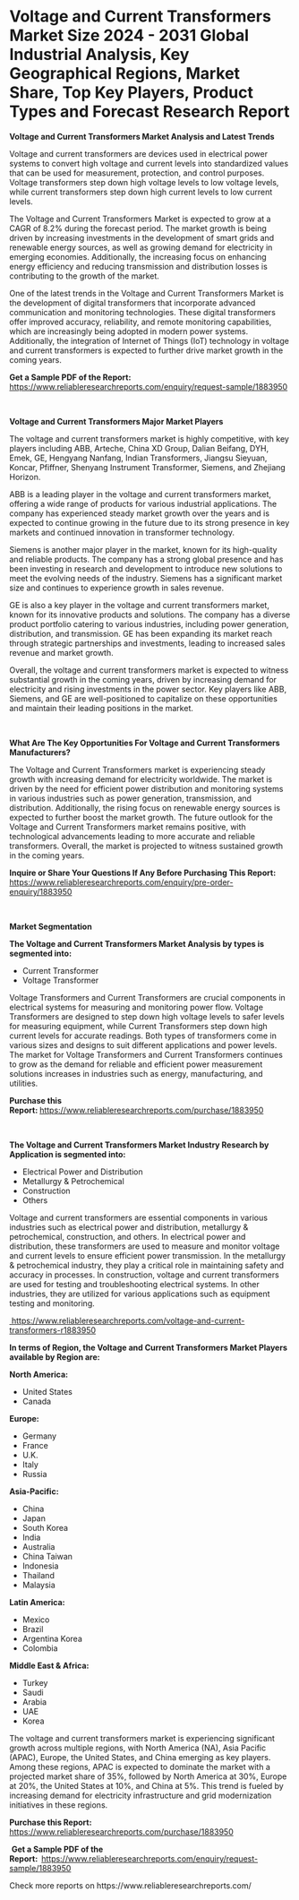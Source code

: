 <p><h1>Voltage and Current Transformers Market Size 2024 - 2031 Global Industrial Analysis, Key Geographical Regions, Market Share, Top Key Players, Product Types and Forecast Research Report</h1></p><p><strong>Voltage and Current Transformers Market Analysis and Latest Trends</strong></p>
<p><p>Voltage and current transformers are devices used in electrical power systems to convert high voltage and current levels into standardized values that can be used for measurement, protection, and control purposes. Voltage transformers step down high voltage levels to low voltage levels, while current transformers step down high current levels to low current levels.</p><p>The Voltage and Current Transformers Market is expected to grow at a CAGR of 8.2% during the forecast period. The market growth is being driven by increasing investments in the development of smart grids and renewable energy sources, as well as growing demand for electricity in emerging economies. Additionally, the increasing focus on enhancing energy efficiency and reducing transmission and distribution losses is contributing to the growth of the market.</p><p>One of the latest trends in the Voltage and Current Transformers Market is the development of digital transformers that incorporate advanced communication and monitoring technologies. These digital transformers offer improved accuracy, reliability, and remote monitoring capabilities, which are increasingly being adopted in modern power systems. Additionally, the integration of Internet of Things (IoT) technology in voltage and current transformers is expected to further drive market growth in the coming years.</p></p>
<p><strong>Get a Sample PDF of the Report:&nbsp;</strong> <a href="https://www.reliableresearchreports.com/enquiry/request-sample/1883950">https://www.reliableresearchreports.com/enquiry/request-sample/1883950</a></p>
<p>&nbsp;</p>
<p><strong>Voltage and Current Transformers Major Market Players</strong></p>
<p><p>The voltage and current transformers market is highly competitive, with key players including ABB, Arteche, China XD Group, Dalian Beifang, DYH, Emek, GE, Hengyang Nanfang, Indian Transformers, Jiangsu Sieyuan, Koncar, Pfiffner, Shenyang Instrument Transformer, Siemens, and Zhejiang Horizon.</p><p>ABB is a leading player in the voltage and current transformers market, offering a wide range of products for various industrial applications. The company has experienced steady market growth over the years and is expected to continue growing in the future due to its strong presence in key markets and continued innovation in transformer technology.</p><p>Siemens is another major player in the market, known for its high-quality and reliable products. The company has a strong global presence and has been investing in research and development to introduce new solutions to meet the evolving needs of the industry. Siemens has a significant market size and continues to experience growth in sales revenue.</p><p>GE is also a key player in the voltage and current transformers market, known for its innovative products and solutions. The company has a diverse product portfolio catering to various industries, including power generation, distribution, and transmission. GE has been expanding its market reach through strategic partnerships and investments, leading to increased sales revenue and market growth.</p><p>Overall, the voltage and current transformers market is expected to witness substantial growth in the coming years, driven by increasing demand for electricity and rising investments in the power sector. Key players like ABB, Siemens, and GE are well-positioned to capitalize on these opportunities and maintain their leading positions in the market.</p></p>
<p>&nbsp;</p>
<p><strong>What Are The Key Opportunities For Voltage and Current Transformers Manufacturers?</strong></p>
<p><p>The Voltage and Current Transformers market is experiencing steady growth with increasing demand for electricity worldwide. The market is driven by the need for efficient power distribution and monitoring systems in various industries such as power generation, transmission, and distribution. Additionally, the rising focus on renewable energy sources is expected to further boost the market growth. The future outlook for the Voltage and Current Transformers market remains positive, with technological advancements leading to more accurate and reliable transformers. Overall, the market is projected to witness sustained growth in the coming years.</p></p>
<p><strong>Inquire or Share Your Questions If Any Before Purchasing This Report:</strong> <a href="https://www.reliableresearchreports.com/enquiry/pre-order-enquiry/1883950">https://www.reliableresearchreports.com/enquiry/pre-order-enquiry/1883950</a></p>
<p>&nbsp;</p>
<p><strong>Market Segmentation</strong></p>
<p><strong>The Voltage and Current Transformers Market Analysis by types is segmented into:</strong></p>
<p><ul><li>Current Transformer</li><li>Voltage Transformer</li></ul></p>
<p><p>Voltage Transformers and Current Transformers are crucial components in electrical systems for measuring and monitoring power flow. Voltage Transformers are designed to step down high voltage levels to safer levels for measuring equipment, while Current Transformers step down high current levels for accurate readings. Both types of transformers come in various sizes and designs to suit different applications and power levels. The market for Voltage Transformers and Current Transformers continues to grow as the demand for reliable and efficient power measurement solutions increases in industries such as energy, manufacturing, and utilities.</p></p>
<p><strong>Purchase this Report:&nbsp;</strong><a href="https://www.reliableresearchreports.com/purchase/1883950">https://www.reliableresearchreports.com/purchase/1883950</a></p>
<p>&nbsp;</p>
<p><strong>The Voltage and Current Transformers Market Industry Research by Application is segmented into:</strong></p>
<p><ul><li>Electrical Power and Distribution</li><li>Metallurgy & Petrochemical</li><li>Construction</li><li>Others</li></ul></p>
<p><p>Voltage and current transformers are essential components in various industries such as electrical power and distribution, metallurgy & petrochemical, construction, and others. In electrical power and distribution, these transformers are used to measure and monitor voltage and current levels to ensure efficient power transmission. In the metallurgy & petrochemical industry, they play a critical role in maintaining safety and accuracy in processes. In construction, voltage and current transformers are used for testing and troubleshooting electrical systems. In other industries, they are utilized for various applications such as equipment testing and monitoring.</p></p>
<p><a href="https://www.reliableresearchreports.com/voltage-and-current-transformers-r1883950">&nbsp;https://www.reliableresearchreports.com/voltage-and-current-transformers-r1883950</a></p>
<p><strong>In terms of Region, the Voltage and Current Transformers Market Players available by Region are:</strong></p>
<p>
    <p> <strong> North America: </strong>
        <ul>
            <li>United States</li>
            <li>Canada</li>
        </ul>
        </p> 
    <p> <strong> Europe: </strong>
        <ul>
            <li>Germany</li>
            <li>France</li>
            <li>U.K.</li>
            <li>Italy</li>
            <li>Russia</li>
        </ul>
        </p> 
    <p> <strong> Asia-Pacific: </strong>
        <ul>
            <li>China</li>
            <li>Japan</li>
            <li>South Korea</li>
            <li>India</li>
            <li>Australia</li>
            <li>China Taiwan</li>
            <li>Indonesia</li>
            <li>Thailand</li>
            <li>Malaysia</li>
        </ul>
        </p> 
    <p> <strong> Latin America: </strong>
        <ul>
            <li>Mexico</li>
            <li>Brazil</li>
            <li>Argentina Korea</li>
            <li>Colombia</li>
        </ul>
        </p> 
    <p> <strong> Middle East & Africa: </strong>
        <ul>
            <li>Turkey</li>
            <li>Saudi</li>
            <li>Arabia</li>
            <li>UAE</li>
            <li>Korea</li>
        </ul>
    </p>
    </p>
<p><p>The voltage and current transformers market is experiencing significant growth across multiple regions, with North America (NA), Asia Pacific (APAC), Europe, the United States, and China emerging as key players. Among these regions, APAC is expected to dominate the market with a projected market share of 35%, followed by North America at 30%, Europe at 20%, the United States at 10%, and China at 5%. This trend is fueled by increasing demand for electricity infrastructure and grid modernization initiatives in these regions.</p></p>
<p><strong>Purchase this Report: </strong><a href="https://www.reliableresearchreports.com/purchase/1883950">https://www.reliableresearchreports.com/purchase/1883950</a></p>
<p>&nbsp;<strong>Get a Sample PDF of the Report:&nbsp;&nbsp;</strong><a href="https://www.reliableresearchreports.com/enquiry/request-sample/1883950">https://www.reliableresearchreports.com/enquiry/request-sample/1883950</a></p>
<p><strong></strong></p>
<p>Check more reports on https://www.reliableresearchreports.com/</p>